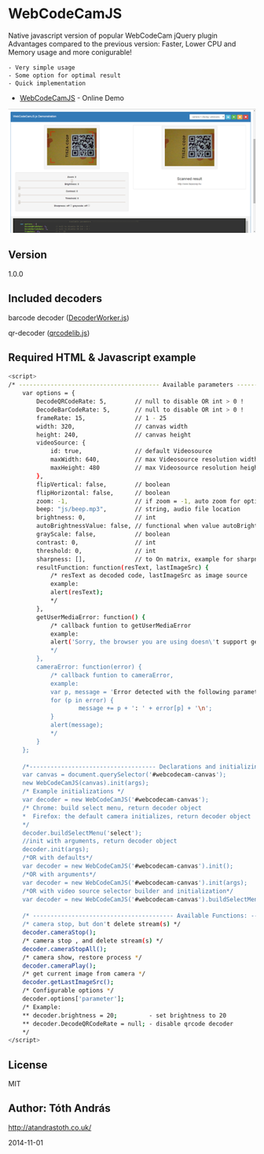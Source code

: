 WebCodeCamJS 
=============

Native javascript version of popular WebCodeCam jQuery plugin
Advantages compared to the previous version:
Faster, Lower CPU and Memory usage and more conigurable!

    - Very simple usage
    - Some option for optimal result
    - Quick implementation


* [WebCodeCamJS] - Online Demo 

<img src = "demo.png"/>

Version
----

1.0.0


Included decoders
-----------

barcode decoder ([DecoderWorker.js])

qr-decoder ([qrcodelib.js])
 

Required HTML & Javascript example
--------------

```sh
<script>
/* ---------------------------------------- Available parameters ----------------------------------------*/
    var options = {
        DecodeQRCodeRate: 5,        // null to disable OR int > 0 !
        DecodeBarCodeRate: 5,       // null to disable OR int > 0 !
        frameRate: 15,              // 1 - 25
        width: 320,                 // canvas width
        height: 240,                // canvas height
        videoSource: {
            id: true,               // default Videosource             
            maxWidth: 640,          // max Videosource resolution width
            maxHeight: 480          // max Videosource resolution height
        },
        flipVertical: false,        // boolean
        flipHorizontal: false,      // boolean
        zoom: -1,                   // if zoom = -1, auto zoom for optimal resolution else int
        beep: "js/beep.mp3",        // string, audio file location
        brightness: 0,              // int
        autoBrightnessValue: false, // functional when value autoBrightnessValue is int
        grayScale: false,           // boolean
        contrast: 0,                // int
        threshold: 0,               // int 
        sharpness: [],              // to On matrix, example for sharpness ->  [0, -1, 0, -1, 5, -1, 0, -1, 0]
        resultFunction: function(resText, lastImageSrc) {
            /* resText as decoded code, lastImageSrc as image source
            example:
            alert(resText);
            */
        },
        getUserMediaError: function() {
            /* callback funtion to getUserMediaError
            example:
            alert('Sorry, the browser you are using doesn\'t support getUserMedia');
            */
        },
        cameraError: function(error) {
            /* callback funtion to cameraError, 
            example:
            var p, message = 'Error detected with the following parameters:\n';
            for (p in error) {
                    message += p + ': ' + error[p] + '\n';
            }
            alert(message);
            */
        }
    };

    /*------------------------------------ Declarations and initializing ------------------------------------*/
    var canvas = document.querySelector('#webcodecam-canvas');
    new WebCodeCamJS(canvas).init(args);
    /* Example initializations */
    var decoder = new WebCodeCamJS('#webcodecam-canvas');
    /* Chrome: build select menu, return decoder object
    *  Firefox: the default camera initializes, return decoder object 
    */
    decoder.buildSelectMenu('select');
    //init with arguments, return decoder object
    decoder.init(args);
    /*OR with defaults*/
    var decoder = new WebCodeCamJS('#webcodecam-canvas').init();
    /*OR with arguments*/
    var decoder = new WebCodeCamJS('#webcodecam-canvas').init(args);
    /*OR with video source selector builder and initialization*/
    var decoder = new WebCodeCamJS('#webcodecam-canvas').buildSelectMenu('select').init(args);

    /* ---------------------------------------- Available Functions: ----------------------------------------*/
    /* camera stop, but don't delete stream(s) */
    decoder.cameraStop();
    /* camera stop , and delete stream(s) */
    decoder.cameraStopAll();
    /* camera show, restore process */
    decoder.cameraPlay();
    /* get current image from camera */
    decoder.getLastImageSrc();
    /* Configurable options */
    decoder.options['parameter'];
    /* Example: 
    ** decoder.brightness = 20;         - set brightness to 20
    ** decoder.DecodeQRCodeRate = null; - disable qrcode decoder
    */
</script>
```

License
----

MIT

Author: Tóth András
---
http://atandrastoth.co.uk/

2014-11-01

[WebCodeCamJS]:http://atandrastoth.co.uk/main/pages/plugins/webcodecamjs/
[DecoderWorker.js]:https://github.com/EddieLa/BarcodeReader
[qrcodelib.js]:https://github.com/LazarSoft/jsqrcode
